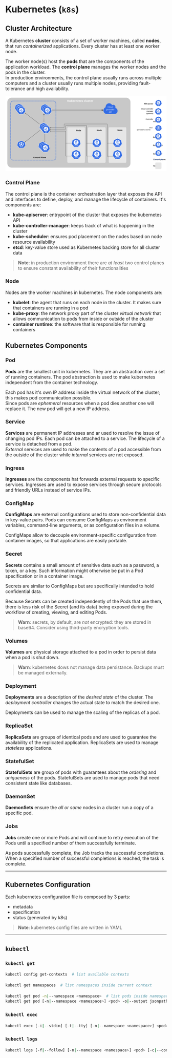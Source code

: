 # Kubernetes (`k8s`)

## Cluster Architecture

A Kubernetes **cluster** consists of a set of worker machines, called **nodes**, that run _containerized_ applications. Every cluster has at least one worker node.

The worker node(s) host the **pods** that are the components of the application workload. The **control plane** manages the worker nodes and the pods in the cluster.  
In production environments, the control plane usually runs across multiple computers and a cluster usually runs multiple nodes, providing fault-tolerance and high availability.

![kubernetes-cluster-overview](../img//kubernetes_cluster-overview.svg)

### Control Plane

The control plane is the container orchestration layer that exposes the API and interfaces to define, deploy, and manage the lifecycle of containers. It's components are:

- **kube-apiserver**: entrypoint of the cluster that exposes the kubernetes API
- **kube-controller-manager**: keeps track of what is happening in the cluster
- **kube-scheduler**: ensures pod placement on the nodes based on node resource availability
- **etcd**: key-value store used as Kubernetes backing store for all cluster data

> **Note**: in production environment there are _at least_ two control planes to ensure constant availability of their functionalities

### Node

Nodes are the worker machines in kubernetes. The node components are:

- **kubelet**: the agent that runs on each node in the cluster. It makes sure that containers are running in a pod
- **kube-proxy**: the network proxy part of the cluster _virtual network_ that allows communication to pods from inside or outside of the cluster
- **container runtime**: the software that is responsible for running containers

## Kubernetes Components

### Pod

**Pods** are the smallest unit in kubernetes. They are an abstraction over a set of running containers. The pod abstraction is used to make kubernetes independent from the container technology.

Each pod has it's own IP address inside the virtual network of the cluster; this makes pod communication possible.  
Since pods are _ephemeral_ resources when a pod dies another one will replace it. The new pod will get a new IP address.

### Service

**Services** are permanent IP addresses and ar used to resolve the issue of changing pod IPs. Each pod can be attached to a service. The lifecycle of a service is detached from a pod.  
_External_ services are used to make the contents of a pod accessible from the outside of the cluster while _internal_ services are not exposed.

### Ingress

**Ingresses** are the components hat forwards external requests to specific services. Ingresses are used to expose services through secure protocols and friendly URLs instead of service IPs.

### ConfigMap

**ConfigMaps** are external configurations used to store non-confidential data in key-value pairs. Pods can consume ConfigMaps as environment variables, command-line arguments, or as configuration files in a volume.

ConfigMaps allow to decouple environment-specific configuration from container images, so that applications are easily portable.

### Secret

**Secrets** contains a small amount of sensitive data such as a password, a token, or a key. Such information might otherwise be put in a Pod specification or in a container image.

Secrets are similar to ConfigMaps but are specifically intended to hold confidential data.

Because Secrets can be created independently of the Pods that use them, there is less risk of the Secret (and its data) being exposed during the workflow of creating, viewing, and editing Pods.  

> **Warn**: secrets, by default, are _not_ encrypted: they are stored in base64. Consider using third-party encryption tools.

### Volumes

**Volumes** are physical storage attached to a pod in order to persist data when a pod is shut down.

> **Warn**: kubernetes dows not manage data persistance. Backups must be managed externally.

### Deployment

**Deployments** are a description of the _desired state_ of the cluster. The _deployment controller_ changes the actual state to match the desired one.

Deployments can be used to manage the scaling of the replicas of a pod.

### ReplicaSet

**ReplicaSets** are groups of identical pods and are used to guarantee the availability of the replicated application. ReplicaSets are used to manage _stateless_ applications.

### StatefulSet

**StatefulSets** are group of pods with guarantees about the _ordering_ and _uniqueness_ of the pods. StatefulSets are used to manage pods that need consistent state like databases.

### DaemonSet

**DaemonSets** ensure the _all or some_ nodes in a cluster run a copy of a specific pod.

### Jobs

**Jobs** create one or more Pods and will continue to retry execution of the Pods until a specified number of them successfully terminate.

As pods successfully complete, the Job tracks the successful completions. When a specified number of successful completions is reached, the task is complete.

---

## Kubernetes Configuration

Each kubernetes configuration file is composed by 3 parts:

- metadata
- specification
- status (generated by k8s)

> **Note**: kubernetes config files are written in YAML

---

## `kubectl`

### `kubectl get`

```sh
kubectl config get-contexts  # list available contexts

kubectl get namespaces  # list namespaces inside current context

kubectl get pod -n|--namespace <namespace>  # list pods inside namespace
kubectl get pod [-n|--namespace <namespace>] <pod> -o|--output jsonpath='{.spec.containers[*].name}'  # list containers inside pod
```

### `kubectl exec`

```sh
kubectl exec [-i|--stdin] [-t|--tty] [-n|--namespace <namespace>] <pod> [-c|--container <container>] -- <command>  # execute a command inside a container
```

### `kubectl logs`

```sh
kubectl logs [-f|--follow] [-n|--namespace <namespace>] <pod> [-c|--container]  # get pod/container logs
```
